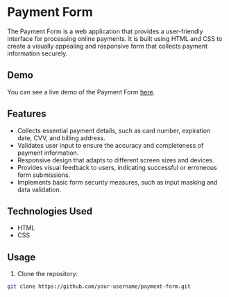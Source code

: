 # Payment Form

The Payment Form is a web application that provides a user-friendly interface for processing online payments. It is built using HTML and CSS to create a visually appealing and responsive form that collects payment information securely.

## Demo

You can see a live demo of the Payment Form [here](http://127.0.0.1:5500/).

## Features

- Collects essential payment details, such as card number, expiration date, CVV, and billing address.
- Validates user input to ensure the accuracy and completeness of payment information.
- Responsive design that adapts to different screen sizes and devices.
- Provides visual feedback to users, indicating successful or erroneous form submissions.
- Implements basic form security measures, such as input masking and data validation.

## Technologies Used

- HTML
- CSS

## Usage

1. Clone the repository:

```bash
git clone https://github.com/your-username/payment-form.git
